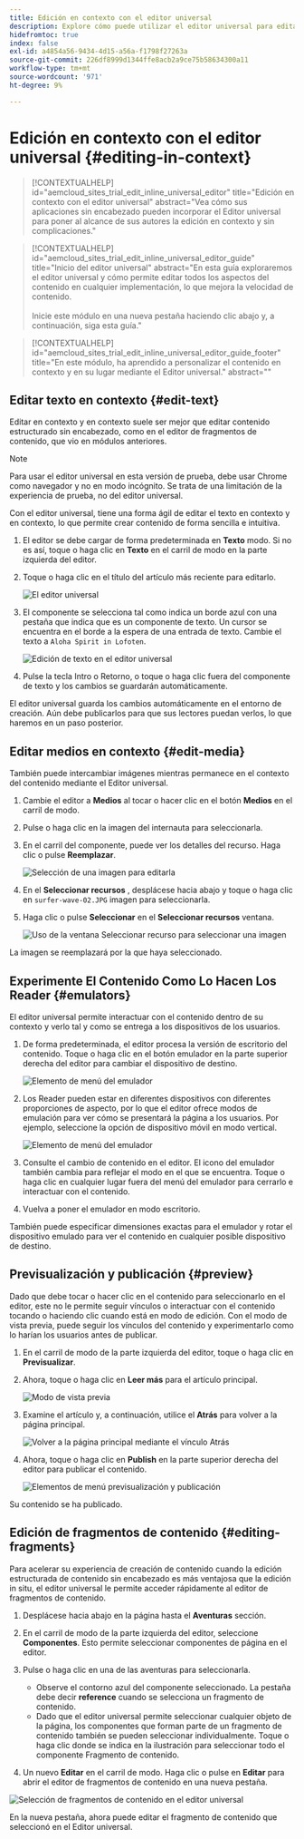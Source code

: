 ```yaml
---
title: Edición en contexto con el editor universal
description: Explore cómo puede utilizar el editor universal para editar cualquier aspecto del contenido en contexto y en contexto en cualquier implementación.
hidefromtoc: true
index: false
exl-id: a4854a56-9434-4d15-a56a-f1798f27263a
source-git-commit: 226df8999d1344ffe8acb2a9ce75b58634300a11
workflow-type: tm+mt
source-wordcount: '971'
ht-degree: 9%

---
```


# Edición en contexto con el editor universal {#editing-in-context}

>[!CONTEXTUALHELP]
>id="aemcloud_sites_trial_edit_inline_universal_editor"
>title="Edición en contexto con el editor universal"
>abstract="Vea cómo sus aplicaciones sin encabezado pueden incorporar el Editor universal para poner al alcance de sus autores la edición en contexto y sin complicaciones."

>[!CONTEXTUALHELP]
>id="aemcloud_sites_trial_edit_inline_universal_editor_guide"
>title="Inicio del editor universal"
>abstract="En esta guía exploraremos el editor universal y cómo permite editar todos los aspectos del contenido en cualquier implementación, lo que mejora la velocidad de contenido.<br><br>Inicie este módulo en una nueva pestaña haciendo clic abajo y, a continuación, siga esta guía."

>[!CONTEXTUALHELP]
>id="aemcloud_sites_trial_edit_inline_universal_editor_guide_footer"
>title="En este módulo, ha aprendido a personalizar el contenido en contexto y en su lugar mediante el Editor universal."
>abstract=""

## Editar texto en contexto {#edit-text}

Editar en contexto y en contexto suele ser mejor que editar contenido estructurado sin encabezado, como en el editor de fragmentos de contenido, que vio en módulos anteriores.

>[!NOTE]
>
>Para usar el editor universal en esta versión de prueba, debe usar Chrome como navegador y no en modo incógnito. Se trata de una limitación de la experiencia de prueba, no del editor universal.

Con el editor universal, tiene una forma ágil de editar el texto en contexto y en contexto, lo que permite crear contenido de forma sencilla e intuitiva.

1. El editor se debe cargar de forma predeterminada en **Texto** modo. Si no es así, toque o haga clic en **Texto** en el carril de modo en la parte izquierda del editor.

1. Toque o haga clic en el título del artículo más reciente para editarlo.

   ![El editor universal](assets/do-not-localize/ue-text-mode.png)

1. El componente se selecciona tal como indica un borde azul con una pestaña que indica que es un componente de texto. Un cursor se encuentra en el borde a la espera de una entrada de texto. Cambie el texto a `Aloha Spirit in Lofoten`.

   ![Edición de texto en el editor universal](assets/do-not-localize/ue-edit-text-2.png)

1. Pulse la tecla Intro o Retorno, o toque o haga clic fuera del componente de texto y los cambios se guardarán automáticamente.

El editor universal guarda los cambios automáticamente en el entorno de creación. Aún debe publicarlos para que sus lectores puedan verlos, lo que haremos en un paso posterior.

## Editar medios en contexto {#edit-media}

También puede intercambiar imágenes mientras permanece en el contexto del contenido mediante el Editor universal.

1. Cambie el editor a **Medios** al tocar o hacer clic en el botón **Medios** en el carril de modo.

1. Pulse o haga clic en la imagen del internauta para seleccionarla.

1. En el carril del componente, puede ver los detalles del recurso. Haga clic o pulse **Reemplazar**.

   ![Selección de una imagen para editarla](assets/do-not-localize/ue-edit-media.png)

1. En el **Seleccionar recursos** , desplácese hacia abajo y toque o haga clic en `surfer-wave-02.JPG` imagen para seleccionarla.

1. Haga clic o pulse **Seleccionar** en el **Seleccionar recursos** ventana.

   ![Uso de la ventana Seleccionar recurso para seleccionar una imagen](assets/do-not-localize/ue-select-asset.png)

La imagen se reemplazará por la que haya seleccionado.

## Experimente El Contenido Como Lo Hacen Los Reader {#emulators}

El editor universal permite interactuar con el contenido dentro de su contexto y verlo tal y como se entrega a los dispositivos de los usuarios.

1. De forma predeterminada, el editor procesa la versión de escritorio del contenido. Toque o haga clic en el botón emulador en la parte superior derecha del editor para cambiar el dispositivo de destino.

   ![Elemento de menú del emulador](assets/do-not-localize/ue-emulator-1.png)

1. Los Reader pueden estar en diferentes dispositivos con diferentes proporciones de aspecto, por lo que el editor ofrece modos de emulación para ver cómo se presentará la página a los usuarios. Por ejemplo, seleccione la opción de dispositivo móvil en modo vertical.

   ![Elemento de menú del emulador](assets/do-not-localize/ue-emulator-3.png)

1. Consulte el cambio de contenido en el editor. El icono del emulador también cambia para reflejar el modo en el que se encuentra. Toque o haga clic en cualquier lugar fuera del menú del emulador para cerrarlo e interactuar con el contenido.

1. Vuelva a poner el emulador en modo escritorio.

También puede especificar dimensiones exactas para el emulador y rotar el dispositivo emulado para ver el contenido en cualquier posible dispositivo de destino.

## Previsualización y publicación {#preview}

Dado que debe tocar o hacer clic en el contenido para seleccionarlo en el editor, este no le permite seguir vínculos o interactuar con el contenido tocando o haciendo clic cuando está en modo de edición. Con el modo de vista previa, puede seguir los vínculos del contenido y experimentarlo como lo harían los usuarios antes de publicar.

1. En el carril de modo de la parte izquierda del editor, toque o haga clic en **Previsualizar**.

1. Ahora, toque o haga clic en **Leer más** para el artículo principal.

   ![Modo de vista previa](assets/do-not-localize/ue-preview-publish-1.png)

1. Examine el artículo y, a continuación, utilice el **Atrás** para volver a la página principal.

   ![Volver a la página principal mediante el vínculo Atrás](assets/do-not-localize/ue-preview-publish-3.png)

1. Ahora, toque o haga clic en **Publish** en la parte superior derecha del editor para publicar el contenido.

   ![Elementos de menú previsualización y publicación](assets/do-not-localize/ue-preview-publish-4.png)

Su contenido se ha publicado.

## Edición de fragmentos de contenido {#editing-fragments}

Para acelerar su experiencia de creación de contenido cuando la edición estructurada de contenido sin encabezado es más ventajosa que la edición in situ, el editor universal le permite acceder rápidamente al editor de fragmentos de contenido.

1. Desplácese hacia abajo en la página hasta el **Aventuras** sección.

1. En el carril de modo de la parte izquierda del editor, seleccione **Componentes**. Esto permite seleccionar componentes de página en el editor.

1. Pulse o haga clic en una de las aventuras para seleccionarla.

   * Observe el contorno azul del componente seleccionado. La pestaña debe decir **reference** cuando se selecciona un fragmento de contenido.
   * Dado que el editor universal permite seleccionar cualquier objeto de la página, los componentes que forman parte de un fragmento de contenido también se pueden seleccionar individualmente. Toque o haga clic donde se indica en la ilustración para seleccionar todo el componente Fragmento de contenido.

1. Un nuevo **Editar** en el carril de modo. Haga clic o pulse en **Editar** para abrir el editor de fragmentos de contenido en una nueva pestaña.

![Selección de fragmentos de contenido en el editor universal](assets/do-not-localize/ue-content-fragments.png)

En la nueva pestaña, ahora puede editar el fragmento de contenido que seleccionó en el Editor universal.

